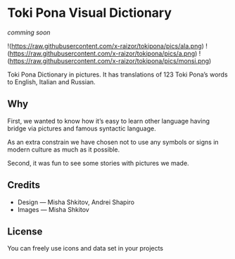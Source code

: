 Toki Pona Visual Dictionary
===========================
*comming soon*

!(https://raw.githubusercontent.com/x-raizor/tokipona/pics/ala.png)
!(https://raw.githubusercontent.com/x-raizor/tokipona/pics/a.png)
!(https://raw.githubusercontent.com/x-raizor/tokipona/pics/monsi.png)

Toki Pona Dictionary in pictures. It has translations of 123 Toki Pona’s words to English, Italian and Russian.

## Why
First, we wanted to know how it’s easy to learn other language having bridge via pictures and famous syntactic language. 

As an extra constrain we have chosen not to use any symbols or signs in modern culture as much as it possible.

Second, it was fun to see some stories with pictures we made. 


## Credits
* Design — Misha Shkitov, Andrei Shapiro
* Images — Misha Shkitov


## License
You can freely use icons and data set in your projects 


